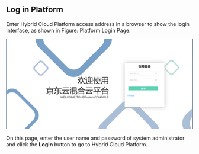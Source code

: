 ## Log in Platform
Enter Hybrid Cloud Platform access address in a browser to show the login interface, as shown in Figure: Platform Login Page.

![创建实例](../../../../image/JD-Cloud-DRS/login.png)

On this page, enter the user name and password of system administrator and click the **Login** button to go to Hybrid Cloud Platform.
